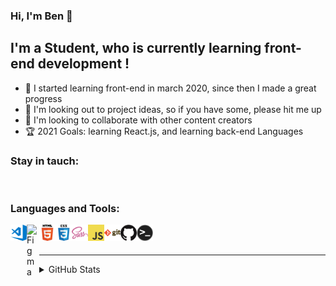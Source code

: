 ### Hi, I'm Ben 👋

 
## I'm a Student, who is currently learning front-end development !

- 📖 I started learning front-end in march 2020, since then I made a great progress
- 🔭 I'm looking out to project ideas, so if you have some, please hit me up
- 👯 I'm looking to collaborate with other content creators
- 🏆 2021 Goals: learning React.js, and learning back-end Languages


### Stay in tauch:

<div>
<img align="left"  background="#fff" alt="" width="22px" src="https://upload.wikimedia.org/wikipedia/commons/a/ab/Gmail_Icon.svg" | historynerd.store@gmail.com />

</div>

<br />

### Languages and Tools:

<img align="left" alt="Visual Studio Code" width="26px" src="https://raw.githubusercontent.com/github/explore/80688e429a7d4ef2fca1e82350fe8e3517d3494d/topics/visual-studio-code/visual-studio-code.png" />
<img align="left" alt="Figma" width="20px" src="https://upload.wikimedia.org/wikipedia/commons/3/33/Figma-logo.svg" />
<img align="left" alt="HTML5" width="26px" src="https://raw.githubusercontent.com/github/explore/80688e429a7d4ef2fca1e82350fe8e3517d3494d/topics/html/html.png" />
<img align="left" alt="CSS3" width="26px" src="https://raw.githubusercontent.com/github/explore/80688e429a7d4ef2fca1e82350fe8e3517d3494d/topics/css/css.png" />
<img align="left" alt="Sass" width="26px" src="https://raw.githubusercontent.com/github/explore/80688e429a7d4ef2fca1e82350fe8e3517d3494d/topics/sass/sass.png" />
<img align="left" alt="JavaScript" width="26px" src="https://raw.githubusercontent.com/github/explore/80688e429a7d4ef2fca1e82350fe8e3517d3494d/topics/javascript/javascript.png" />
<img align="left" alt="Git" width="26px" src="https://raw.githubusercontent.com/github/explore/80688e429a7d4ef2fca1e82350fe8e3517d3494d/topics/git/git.png" />
<img align="left" alt="GitHub" width="26px" src="https://raw.githubusercontent.com/github/explore/78df643247d429f6cc873026c0622819ad797942/topics/github/github.png" />
<img align="left" alt="Terminal" width="26px" src="https://raw.githubusercontent.com/github/explore/80688e429a7d4ef2fca1e82350fe8e3517d3494d/topics/terminal/terminal.png" />

<br />
<br />

---


<details>
  <summary> GitHub Stats</summary>

  <img align="left" alt="codeSTACKr's GitHub Stats" src="https://github-readme-stats.codestackr.vercel.app/api?username=bencepiatrik&show_icons=true&hide_border=true" />

</details>



